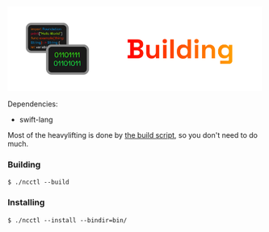 ![ncMarkdown-Build](../image/NCMarkdown-Build.svg)

Dependencies:

 * swift-lang

Most of the heavylifting is done by [the build script](ncctl), so you don't need to do much.

### Building
    $ ./ncctl --build

### Installing
    $ ./ncctl --install --bindir=bin/